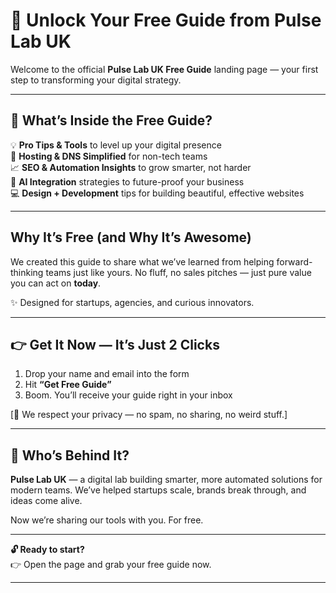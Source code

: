 # 🚀 Unlock Your Free Guide from Pulse Lab UK

Welcome to the official **Pulse Lab UK Free Guide** landing page — your first step to transforming your digital strategy.

---

## 🎁 What’s Inside the Free Guide?

💡 **Pro Tips & Tools** to level up your digital presence  
🔧 **Hosting & DNS Simplified** for non-tech teams  
📈 **SEO & Automation Insights** to grow smarter, not harder  
🤖 **AI Integration** strategies to future-proof your business  
💻 **Design + Development** tips for building beautiful, effective websites

---

## Why It’s Free (and Why It’s Awesome)

We created this guide to share what we’ve learned from helping forward-thinking teams just like yours. No fluff, no sales pitches — just pure value you can act on **today**.

✨ Designed for startups, agencies, and curious innovators.

---

## 👉 Get It Now — It’s Just 2 Clicks

1. Drop your name and email into the form  
2. Hit **“Get Free Guide”**  
3. Boom. You’ll receive your guide right in your inbox  

[💬 We respect your privacy — no spam, no sharing, no weird stuff.]

---

## 🧠 Who’s Behind It?

**Pulse Lab UK** — a digital lab building smarter, more automated solutions for modern teams. We’ve helped startups scale, brands break through, and ideas come alive.

Now we’re sharing our tools with you. For free.

---

**🔓 Ready to start?**  
👉 Open the page and grab your free guide now.

---
